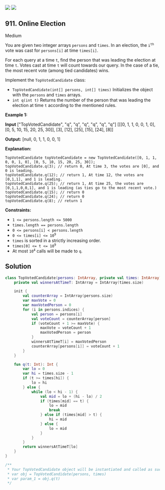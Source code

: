 [![](https://img.shields.io/github/stars/javadev/LeetCode-in-Kotlin?label=Stars&style=flat-square)](https://github.com/javadev/LeetCode-in-Kotlin)
[![](https://img.shields.io/github/forks/javadev/LeetCode-in-Kotlin?label=Fork%20me%20on%20GitHub%20&style=flat-square)](https://github.com/javadev/LeetCode-in-Kotlin/fork)

## 911\. Online Election

Medium

You are given two integer arrays `persons` and `times`. In an election, the <code>i<sup>th</sup></code> vote was cast for `persons[i]` at time `times[i]`.

For each query at a time `t`, find the person that was leading the election at time `t`. Votes cast at time `t` will count towards our query. In the case of a tie, the most recent vote (among tied candidates) wins.

Implement the `TopVotedCandidate` class:

*   `TopVotedCandidate(int[] persons, int[] times)` Initializes the object with the `persons` and `times` arrays.
*   `int q(int t)` Returns the number of the person that was leading the election at time `t` according to the mentioned rules.

**Example 1:**

**Input** ["TopVotedCandidate", "q", "q", "q", "q", "q", "q"] [[[0, 1, 1, 0, 0, 1, 0], [0, 5, 10, 15, 20, 25, 30]], [3], [12], [25], [15], [24], [8]]

**Output:** [null, 0, 1, 1, 0, 0, 1]

**Explanation:** 
    
    TopVotedCandidate topVotedCandidate = new TopVotedCandidate([0, 1, 1, 0, 0, 1, 0], [0, 5, 10, 15, 20, 25, 30]); 
    topVotedCandidate.q(3); // return 0, At time 3, the votes are [0], and 0 is leading. 
    topVotedCandidate.q(12); // return 1, At time 12, the votes are [0,1,1], and 1 is leading. 
    topVotedCandidate.q(25); // return 1, At time 25, the votes are [0,1,1,0,0,1], and 1 is leading (as ties go to the most recent vote.) 
    topVotedCandidate.q(15); // return 0 
    topVotedCandidate.q(24); // return 0 
    topVotedCandidate.q(8); // return 1

**Constraints:**

*   `1 <= persons.length <= 5000`
*   `times.length == persons.length`
*   `0 <= persons[i] < persons.length`
*   <code>0 <= times[i] <= 10<sup>9</sup></code>
*   `times` is sorted in a strictly increasing order.
*   <code>times[0] <= t <= 10<sup>9</sup></code>
*   At most <code>10<sup>4</sup></code> calls will be made to `q`.

## Solution

```kotlin
class TopVotedCandidate(persons: IntArray, private val times: IntArray) {
    private val winnersAtTimeT: IntArray = IntArray(times.size)

    init {
        val counterArray = IntArray(persons.size)
        var maxVote = 0
        var maxVotedPerson = 0
        for (i in persons.indices) {
            val person = persons[i]
            val voteCount = counterArray[person]
            if (voteCount + 1 >= maxVote) {
                maxVote = voteCount + 1
                maxVotedPerson = person
            }
            winnersAtTimeT[i] = maxVotedPerson
            counterArray[persons[i]] = voteCount + 1
        }
    }

    fun q(t: Int): Int {
        var lo = 0
        var hi = times.size - 1
        if (t >= times[hi]) {
            lo = hi
        } else {
            while (lo < hi - 1) {
                val mid = lo + (hi - lo) / 2
                if (times[mid] == t) {
                    lo = mid
                    break
                } else if (times[mid] > t) {
                    hi = mid
                } else {
                    lo = mid
                }
            }
        }
        return winnersAtTimeT[lo]
    }
}

/**
 * Your TopVotedCandidate object will be instantiated and called as such:
 * var obj = TopVotedCandidate(persons, times)
 * var param_1 = obj.q(t)
 */
```